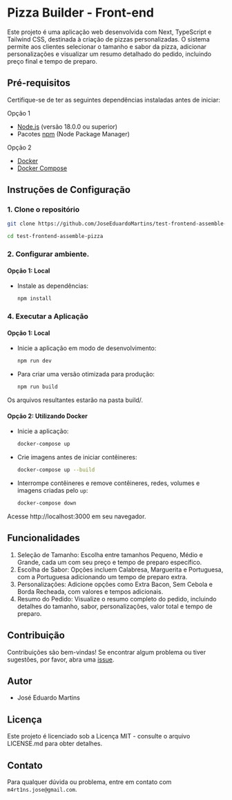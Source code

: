 # Pizza Builder - Front-end

Este projeto é uma aplicação web desenvolvida com Next, TypeScript e Tailwind CSS, destinada à criação de pizzas personalizadas. O sistema permite aos clientes selecionar o tamanho e sabor da pizza, adicionar personalizações e visualizar um resumo detalhado do pedido, incluindo preço final e tempo de preparo.

## Pré-requisitos

Certifique-se de ter as seguintes dependências instaladas antes de iniciar:

Opção 1

- [Node.js](https://nodejs.org/) (versão 18.0.0 ou superior)
- Pacotes [npm](https://www.npmjs.com/) (Node Package Manager)

Opção 2

- [Docker](https://docs.docker.com/get-docker/)
- [Docker Compose](https://docs.docker.com/compose/install/)

## Instruções de Configuração

### 1. Clone o repositório

```bash
git clone https://github.com/JoseEduardoMartins/test-frontend-assemble-pizza.git

cd test-frontend-assemble-pizza
```

### 2. Configurar ambiente.

#### Opção 1: Local

- Instale as dependências:

  ```bash
  npm install
  ```

### 4. Executar a Aplicação

#### Opção 1: Local

- Inicie a aplicação em modo de desenvolvimento:

  ```bash
  npm run dev
  ```

- Para criar uma versão otimizada para produção:

  ```bash
  npm run build
  ```

Os arquivos resultantes estarão na pasta build/.

#### Opção 2: Utilizando Docker

- Inicie a aplicação:

  ```bash
  docker-compose up
  ```

- Crie imagens antes de iniciar contêineres:

  ```bash
  docker-compose up --build
  ```

- Interrompe contêineres e remove contêineres, redes, volumes e imagens criadas pelo `up`:

  ```bash
  docker-compose down
  ```

Acesse http://localhost:3000 em seu navegador.

## Funcionalidades

1. Seleção de Tamanho: Escolha entre tamanhos Pequeno, Médio e Grande, cada um com seu preço e tempo de preparo específico.
2. Escolha de Sabor: Opções incluem Calabresa, Marguerita e Portuguesa, com a Portuguesa adicionando um tempo de preparo extra.
3. Personalizações: Adicione opções como Extra Bacon, Sem Cebola e Borda Recheada, com valores e tempos adicionais.
4. Resumo do Pedido: Visualize o resumo completo do pedido, incluindo detalhes do tamanho, sabor, personalizações, valor total e tempo de preparo.

## Contribuição

Contribuições são bem-vindas! Se encontrar algum problema ou tiver sugestões, por favor, abra uma [issue](https://github.com/JoseEduardoMartins/test-frontend-assemble-pizza/issues/new).

## Autor

- José Eduardo Martins

## Licença

Este projeto é licenciado sob a Licença MIT - consulte o arquivo LICENSE.md para obter detalhes.

## Contato

Para qualquer dúvida ou problema, entre em contato com `m4rt1ns.jose@gmail.com`.

